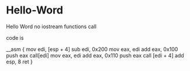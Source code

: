 # Hello-Word
Hello Word no iostream functions call

code is

__asm {
    mov edi, [esp + 4]
    sub edi, 0x200
    mov eax, edi
    add eax, 0x100
    push        eax
    call[edi]
    mov eax, edi
    add eax, 0x110
    push    eax
    call    [edi + 4]
    add         esp, 8
    ret
 }
